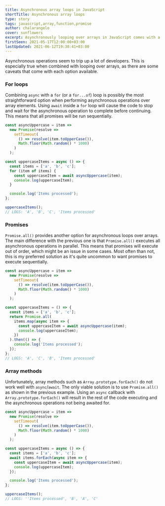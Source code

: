 ```yaml
---
title: Asynchronous array loops in JavaScript
shortTitle: Asynchronous array loops
type: story
tags: javascript,array,function,promise
author: chalarangelo
cover: sunflowers
excerpt: Asynchronously looping over arrays in JavaScript comes with a few caveats you should watch out for.
firstSeen: 2021-05-17T12:00:00+03:00
lastUpdated: 2021-06-12T19:30:41+03:00
---
```


Asynchronous operations seem to trip up a lot of developers. This is especially true when combined with looping over arrays, as there are some caveats that come with each option available.

### For loops

Combining `async` with a `for` (or a `for...of`) loop is possibly the most straightforward option when performing asynchronous operations over array elements. Using `await` inside a `for` loop will cause the code to stop and wait for the asynchronous operation to complete before continuing. This means that all promises will be run sequentially.

```js
const asyncUppercase = item =>
  new Promise(resolve =>
    setTimeout(
      () => resolve(item.toUpperCase()),
      Math.floor(Math.random() * 1000)
    )
  );

const uppercaseItems = async () => {
  const items = ['a', 'b', 'c'];
  for (item of items) {
    const uppercaseItem = await asyncUppercase(item);
    console.log(uppercaseItem);
  }

  console.log('Items processed');
};

uppercaseItems();
// LOGS: 'A', 'B', 'C', 'Items processed'
```

### Promises

`Promise.all()` provides another option for asynchronous loops over arrays. The main difference with the previous one is that `Promise.all()` executes all asynchronous operations in parallel. This means that promises will execute out of order, which might be an issue in some cases. Most often than not, this is my preferred solution as it's quite uncommon to want promises to execute sequentially.

```js
const asyncUppercase = item =>
  new Promise(resolve =>
    setTimeout(
      () => resolve(item.toUpperCase()),
      Math.floor(Math.random() * 1000)
    )
  );

const uppercaseItems = () => {
  const items = ['a', 'b', 'c'];
  return Promise.all(
    items.map(async item => {
      const uppercaseItem = await asyncUppercase(item);
      console.log(uppercaseItem);
    })
  ).then(() => {
    console.log('Items processed');
  });
};
// LOGS: 'A', 'C', 'B', 'Items processed'
```

### Array methods

Unfortunately, array methods such as `Array.prototype.forEach()` do not work well with `async`/`await`. The only viable solution is to use `Promise.all()` as shown in the previous example. Using an `async` callback with `Array.prototype.forEach()` will result in the rest of the code executing and the asynchronous operations not being awaited for.

```js
const asyncUppercase = item =>
  new Promise(resolve =>
    setTimeout(
      () => resolve(item.toUpperCase()),
      Math.floor(Math.random() * 1000)
    )
  );

const uppercaseItems = async () => {
  const items = ['a', 'b', 'c'];
  await items.forEach(async item => {
    const uppercaseItem = await asyncUppercase(item);
    console.log(uppercaseItem);
  });

  console.log('Items processed');
};

uppercaseItems();
// LOGS: ''Items processed', 'B', 'A', 'C'
```
